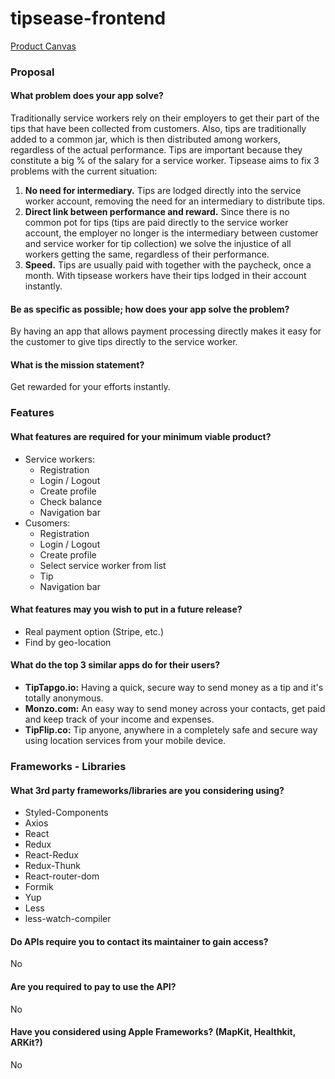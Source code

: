 # tipsease-frontend


[Product Canvas](https://docs.google.com/document/d/1wE6sHOApe4gMkAXgG_hOBGAZfaYb4wbohlcCPUHamTg/edit#)

### Proposal
#### **What problem does your app solve?**
Traditionally service workers rely on their employers to get their part of the tips that have been collected from customers. Also, tips are traditionally added to a common jar, which is then distributed among workers, regardless of the actual performance. Tips are important because they constitute a big % of the salary for a service worker. Tipsease aims to fix 3 problems with the current situation:

1. **No need for intermediary.** 
Tips are lodged directly into the service worker account, removing the need for an intermediary to distribute tips.
1. **Direct link between performance and reward.** 
Since there is no common pot for tips (tips are paid directly to the service worker account, the employer no longer is the intermediary between customer and service worker for tip collection) we solve the injustice of all workers getting the same, regardless of their performance.
1. **Speed.** 
Tips are usually paid with together with the paycheck, once a month. With tipsease workers have their tips lodged in their account instantly.

#### **Be as specific as possible; how does your app solve the problem?**
By having an app that allows payment processing directly makes it easy for the customer to give tips directly to the service worker.

#### What is the mission statement?
Get rewarded for your efforts instantly.


### Features
#### What features are required for your minimum viable product?
* Service workers:
    * Registration
    * Login / Logout
    * Create profile
    * Check balance
    * Navigation bar
* Cusomers:
    * Registration
    * Login / Logout
    * Create profile
    * Select service worker from list
    * Tip
    * Navigation bar

#### What features may you wish to put in a future release?
* Real payment option (Stripe, etc.)
* Find by geo-location

#### What do the top 3 similar apps do for their users?
* **TipTapgo.io:** Having a quick, secure way to send money as a tip and it's totally anonymous.
* **Monzo.com:** An easy way to send money across your contacts, get paid and keep track of your income and expenses.
* **TipFlip.co:** Tip anyone, anywhere in a completely safe and secure way using location services from your mobile device.

### Frameworks - Libraries

#### What 3rd party frameworks/libraries are you considering using? 
 - Styled-Components 
 - Axios
 - React
 - Redux
 - React-Redux
 - Redux-Thunk
 - React-router-dom
 - Formik
 - Yup
 - Less
 - less-watch-compiler

#### Do APIs require you to contact its maintainer to gain access?
No

#### Are you required to pay to use the API? 
No

#### Have you considered using Apple Frameworks? (MapKit, Healthkit, ARKit?)
No


